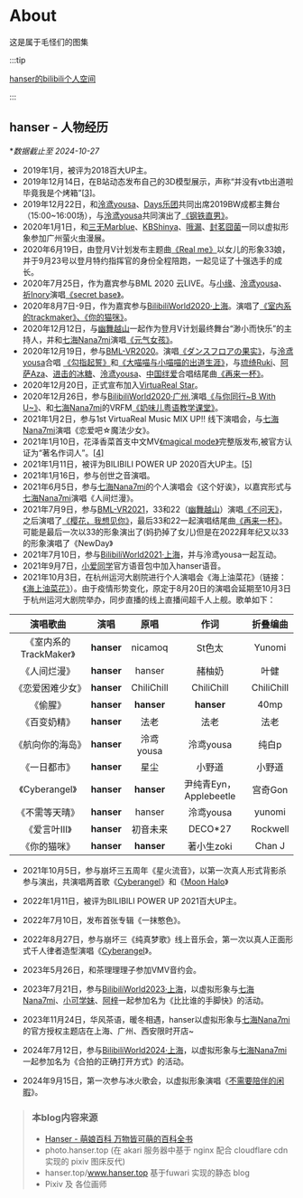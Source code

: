 # About
这是属于毛怪们的图集

:::tip

[hanser的bilibili个人空间](https://space.bilibili.com/11073)

:::

## hanser - 人物经历

**数据截止至 2024-10-27*

- 2019年1月，被评为2018百大UP主。
- 2019年12月14日，在B站动态发布自己的3D模型展示，声称“并没有vtb出道啦 毕竟我是个烤箱”[[3\]](https://zh.moegirl.org.cn/zh-hans/Hanser#cite_note-3)。
- 2019年12月22日，和[泠鸢yousa](https://zh.moegirl.org.cn/泠鸢yousa)、[Days乐团](https://zh.moegirl.org.cn/index.php?title=Days乐团&action=edit&redlink=1)共同出席2019BW成都主舞台（15:00~16:00场），与[泠鸢yousa](https://zh.moegirl.org.cn/泠鸢yousa)共同演出了[《钢铁直男》](https://www.bilibili.com/video/av80533851)。
- 2020年1月1日，和[三无Marblue](https://zh.moegirl.org.cn/三无Marblue)、[KBShinya](https://zh.moegirl.org.cn/KBShinya)、[哦漏](https://zh.moegirl.org.cn/哦漏)、[封茗囧菌](https://zh.moegirl.org.cn/封茗囧菌)一同以虚拟形象参加广州萤火虫漫展。
- 2020年6月19日，由登月V计划发布主题曲[《Real me》](https://www.bilibili.com/video/BV1dC4y1a7ZG)以女儿的形象33娘，并于9月23号以登月特约指挥官的身份全程陪跑，一起见证了十强选手的成长。
- 2020年7月25日，作为嘉宾参与BML 2020 云LIVE。与[小缘](https://zh.moegirl.org.cn/小缘)、[泠鸢yousa](https://zh.moegirl.org.cn/泠鸢yousa)、[祈Inory](https://zh.moegirl.org.cn/祈Inory)演唱[《secret base》](https://www.bilibili.com/video/BV1LK4y1x76B)。
- 2020年8月7日-9日，作为嘉宾参与[BilibiliWorld2020·上海](https://zh.moegirl.org.cn/Bilibili_World)。演唱了[《室内系的trackmaker》、《你的猫咪》](https://www.bilibili.com/video/av796699724?p=2)。
- 2020年12月12日，与[幽舞越山](https://zh.moegirl.org.cn/幽舞越山)一起作为登月V计划最终舞台“渺小而快乐”的主持人，并和[七海Nana7mi](https://zh.moegirl.org.cn/七海Nana7mi)演唱[《元气女孩》](https://www.bilibili.com/video/BV15a4y1H7VC?p=4)。
- 2020年12月19日，参与[BML-VR2020](https://zh.moegirl.org.cn/Bilibili_Macro_Link-VISUAL_RELEASE_2020)。演唱[《ダンスフロアの果实》](https://www.bilibili.com/video/BV1Ua4y1H7AN)，与[泠鸢yousa](https://zh.moegirl.org.cn/泠鸢yousa)合唱 [《勾指起誓》](https://www.bilibili.com/video/BV15y4y1i7ZR)和[《大喵喵与小喵喵的出道生涯》](https://www.bilibili.com/video/BV1mK4y1L7fZ)，与[琉绮Ruki](https://zh.moegirl.org.cn/琉绮Ruki)、[阿萨Aza](https://zh.moegirl.org.cn/阿萨Aza)、[进击的冰糖](https://zh.moegirl.org.cn/进击的冰糖)、[泠鸢yousa](https://zh.moegirl.org.cn/泠鸢yousa)、[中国绊爱](https://zh.moegirl.org.cn/中国绊爱)合唱结尾曲[《再来一杯》](https://www.bilibili.com/video/BV1et4y1k7y6)。
- 2020年12月20日，正式宣布加入[VirtuaReal Star](https://zh.moegirl.org.cn/VirtuaReal)。
- 2020年12月26日，参与[BilibiliWorld2020·广州](https://zh.moegirl.org.cn/Bilibili_World),演唱[《与你同行~B With U~》](https://www.bilibili.com/video/BV1Va4y1p73h)、和[七海Nana7mi](https://zh.moegirl.org.cn/七海Nana7mi)的VRFM[《奶味儿粤语教学课堂》](https://www.bilibili.com/video/av755755865?p=2)。
- 2021年1月2日，参与1st VirtuaReal Music MIX UP!! 线下演唱会，与[七海Nana7mi](https://zh.moegirl.org.cn/七海Nana7mi)演唱《恋爱吧☆魔法少女》。
- 2021年1月10日，花泽香菜首支中文MV[《magical mode》](https://www.bilibili.com/video/av373609564)完整版发布,被官方认证为“著名作词人”。[[4\]](https://zh.moegirl.org.cn/zh-hans/Hanser#cite_note-4)
- 2021年1月11日，被评为BILIBILI POWER UP 2020百大UP主。[[5\]](https://zh.moegirl.org.cn/zh-hans/Hanser#cite_note-5)
- 2021年1月16日，参与创世之音演唱。
- 2021年6月5日，参与[七海Nana7mi](https://zh.moegirl.org.cn/七海Nana7mi)的个人演唱会《这个好诶》，以嘉宾形式与[七海Nana7mi](https://zh.moegirl.org.cn/七海Nana7mi)演唱《人间烂漫》。
- 2021年7月9日，参与[BML-VR2021](https://zh.moegirl.org.cn/Bilibili_Macro_Link_2021)，33和22（[幽舞越山](https://zh.moegirl.org.cn/幽舞越山)）演唱[《不问天》](https://www.bilibili.com/video/av846524424)，之后演唱了[《樱花，我想见你》](https://www.bilibili.com/video/av674076790)，最后33和22一起演唱结尾曲[《再来一杯》](https://www.bilibili.com/video/BV1uL411W7JA)。可能是最后一次以33的形象演出了(妈扔掉了女儿)但是在2022拜年纪又以33的形象演唱了《NewDay》
- 2021年7月10日，参与[BilibiliWorld2021·上海](https://zh.moegirl.org.cn/Bilibili_World)，并与泠鸢yousa一起互动。
- 2021年9月7日，[小爱同学](https://zh.moegirl.org.cn/小爱同学)官方语音包中加入hanser语音。
- 2021年10月3日，在杭州运河大剧院进行个人演唱会《海上油菜花》（链接：[《海上油菜花》](https://www.bilibili.com/video/BV1Bq4y1r7bn)）。由于疫情形势变化，原定于8月20日的演唱会延期至10月3日于杭州运河大剧院举办，同步直播的线上直播间超千人上舰。歌单如下：

|        演唱歌曲        |    演唱    |    原唱    |          作词          |  折叠编曲  |
| :--------------------: | :--------: | :--------: | :--------------------: | :--------: |
| 《室内系的TrackMaker》 | **hanser** |  nicamoq   |         St色太         |   Yunomi   |
|      《人间烂漫》      | **hanser** |   hanser   |         赭柚奶         |    叶健    |
|    《恋爱困难少女》    | **hanser** | ChiliChill |       ChiliChill       | ChiliChill |
|        《偷腥》        | **hanser** | **hanser** |       **hanser**       |    40mp    |
|      《百变奶精》      | **hanser** |    法老    |          法老          |    法老    |
|    《航向你的海岛》    | **hanser** | 泠鸢yousa  |       泠鸢yousa        |   纯白p    |
|      《一日都市》      | **hanser** |    星尘    |         小野道         |   小野道   |
|     《Cyberangel》     | **hanser** | **hanser** | 尹纯青Eyn，Applebeetle |  宫奇Gon   |
|     《不需等天晴》     | **hanser** |   hanser   |       泠鸢yousa        |   yunomi   |
|     《爱言叶III》      | **hanser** |  初音未来  |        DECO*27         |  Rockwell  |
|      《你的猫咪》      | **hanser** | **hanser** |       著小生zoki       |   Chan J   |

- 2021年10月5日，参与崩坏三五周年《星火流音》，以第一次真人形式背影杀参与演出，共演唱两首歌《[Cyberangel](https://zh.moegirl.org.cn/Cyberangel)》和《[Moon Halo](https://zh.moegirl.org.cn/Moon_Halo)》

- 2022年1月11日，被评为BILIBILI POWER UP 2021百大UP主。

- 2022年7月10日，发布首张专辑《一抹憨色》。

- 2022年8月27日，参与崩坏三《纯真梦歌》线上音乐会，第一次以真人正面形式千人律者造型演唱《[Cyberangel](https://zh.moegirl.org.cn/Cyberangel)》。

- 2023年5月26日，和茶理理理子参加VMV音约会。

- 2023年7月21日，参与[BilibiliWorld2023·上海](https://zh.moegirl.org.cn/Bilibili_World)，以虚拟形象与[七海Nana7mi](https://zh.moegirl.org.cn/七海Nana7mi)、[小可学妹](https://zh.moegirl.org.cn/小可(虚拟UP主))、[阿梓](https://zh.moegirl.org.cn/阿梓)一起参加名为《比比谁的手脚快》的活动。

- 2023年11月24日，华风茶语，暖冬相遇，hanser以虚拟形象与[七海Nana7mi](https://zh.moegirl.org.cn/七海Nana7mi)的官方授权主题店在上海、广州、西安限时开店~

- 2024年7月12日，参与[BilibiliWorld2024·上海](https://zh.moegirl.org.cn/Bilibili_World)，以虚拟形象与[七海Nana7mi](https://zh.moegirl.org.cn/七海Nana7mi)一起参加名为《合拍的正确打开方式》的活动。

- 2024年9月15日，第一次参与冰火歌会，以虚拟形象演唱《[不需要陪伴的闲暇](https://zh.moegirl.org.cn/不需要陪伴的闲暇)》。

  

> ### 本blog内容来源
> - [Hanser - 萌娘百科 万物皆可萌的百科全书](https://zh.moegirl.org.cn/zh-hans/Hanser) 
> - photo.hanser.top (在 akari 服务器中基于 nginx 配合 cloudflare cdn 实现的 pixiv 图床反代)
> - hanser.top/www.hanser.top 基于fuwari 实现的静态 blog
> - Pixiv 及 各位画师